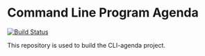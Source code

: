 # Command Line Program Agenda
[![Build Status](https://travis-ci.org/smallGum/CLI-agenda.svg?branch=master)](https://travis-ci.org/smallGum/CLI-agenda)

This repository is used to build the CLI-agenda project.
